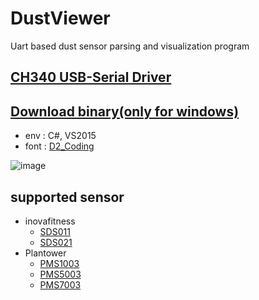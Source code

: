 # DustViewer
Uart based dust sensor parsing and visualization program

## [CH340 USB-Serial Driver](http://www.arduined.eu/files/CH341SER.zip)
## [Download binary(only for windows)](https://github.com/Galch/DustViewerSharp/raw/master/DustSensorViewer/bin/Release/DustSensorViewer.exe)

- env : C#, VS2015
- font : [D2_Coding](http://dev.naver.com/projects/d2coding/download/11568?filename=D2Coding-Ver1.1-TTC-20151103.zip)

![image](https://cloud.githubusercontent.com/assets/2930125/18542591/ab08d69c-7b66-11e6-8cfd-cf47d312c001.png)

## supported sensor
- inovafitness
	- [SDS011](http://aqicn.org/sensor/sds011/)
	- [SDS021](http://aqicn.org/sensor/sds021/jp/)
- Plantower
	- [PMS1003](http://aqicn.org/sensor/pms1003/)
	- [PMS5003](http://aqicn.org/sensor/pms5003-7003/)
	- [PMS7003](http://aqicn.org/sensor/pms5003-7003/)
